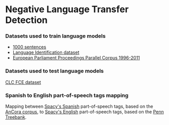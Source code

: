 # Negative Language Transfer Detection

### Datasets used to train language models
- [1000 sentences](https://www.kaggle.com/bryanpark/parallelsents)
- [Language Identification dataset](https://www.kaggle.com/zarajamshaid/language-identification-datasst)
- [European Parliament Proceedings Parallel Corpus 1996-2011](https://www.kaggle.com/djonafegnem/europarl-parallel-corpus-19962011)


### Datasets used to test language models
[CLC FCE dataset](https://ilexir.co.uk/datasets/index.html)

### Spanish to English part-of-speech tags mapping
Mapping between [Spacy's Spanish](https://spacy.io/models/es#es_core_news_md) part-of-speech tags, based on the [AnCora corpus](https://github.com/UniversalDependencies/UD_Spanish-AnCora), to [Spacy's English](https://spacy.io/models/en#en_core_web_md) part-of-speech tags, based on the [Penn Treebank](https://www.ling.upenn.edu/courses/Fall_2003/ling001/penn_treebank_pos.html).